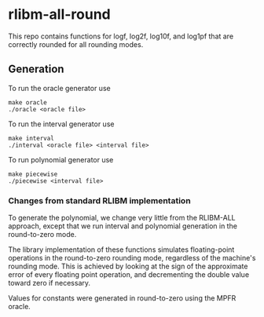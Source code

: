 # rlibm-all-round

This repo contains functions for logf, log2f, log10f, and log1pf that are correctly rounded for all rounding modes.

## Generation

To run the oracle generator use
```
make oracle
./oracle <oracle file>
```
To run the interval generator use
```
make interval
./interval <oracle file> <interval file>
```
To run polynomial generator use
```
make piecewise
./piecewise <interval file>
```

### Changes from standard RLIBM implementation
To generate the polynomial, we change very little from the RLIBM-ALL approach, except that we run interval and polynomial generation in the round-to-zero mode.

The library implementation of these functions simulates floating-point operations in the round-to-zero rounding mode, regardless of the machine's rounding mode. This is achieved by looking at the sign of the approximate error of every floating point operation, and decrementing the double value toward zero if necessary.

Values for constants were generated in round-to-zero using the MPFR oracle.
